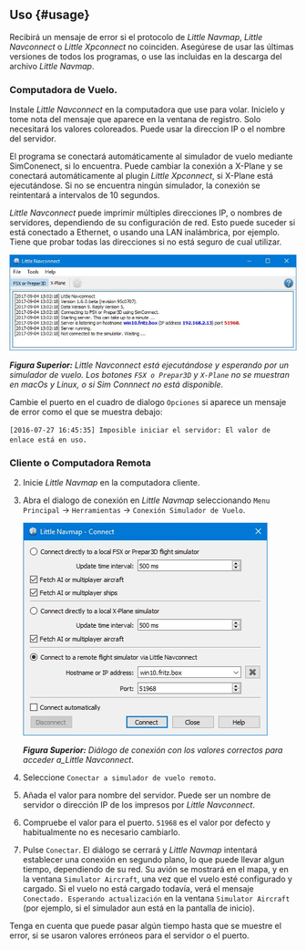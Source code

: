 ## Uso {#usage}

Recibirá un mensaje de error si el protocolo de _Little Navmap_, _Little Navconnect_ o _Little Xpconnect_ no coinciden. Asegúrese de usar las últimas versiones de todos los programas, o use las incluidas en la descarga del archivo _Little Navmap_.

### Computadora de Vuelo.

Instale  _Little Navconnect_ en la computadora que use para volar. Inicielo y tome nota del mensaje que aparece en la ventana de registro. Solo necesitará los valores coloreados. Puede usar la direccion IP o el nombre del servidor.

El programa se conectará automáticamente al simulador de vuelo mediante SimConenect, si lo encuentra.
Puede cambiar la conexión a X-Plane y se conectará automáticamente al plugin *Little Xpconnect*, si X-Plane está ejecutándose. Si no se encuentra ningún simulador, la conexión se reintentará a intervalos de 10 segundos.

_Little Navconnect_ puede imprimir múltiples direcciones IP, o nombres de servidores, dependiendo de su configuración de red. Esto puede suceder si está conectado a Ethernet, o usando una  LAN inalámbrica, por ejemplo. Tiene que probar todas las direcciones si no está seguro de cual utilizar.

![Little Navconnect](../images/littlenavconnect.jpg "Little Navconnect")

_**Figura Superior:** Little Navconnect está ejecutándose y esperando por un simulador de vuelo.   Los botones _`FSX o Prepar3D`_ y _`X-Plane`_  no se muestran en macOs y Linux, o si Sim Connnect no está disponible._

Cambie el puerto en el cuadro de dialogo `Opciones` si aparece un mensaje de error como el que se muestra debajo:

`[2016-07-27 16:45:35] Imposible iniciar el servidor: El valor de enlace está en uso.`

### Cliente o Computadora Remota

2.  Inicie _Little Navmap_ en la computadora cliente.
3.  Abra el dialogo de conexión en _Little Navmap_ seleccionando `Menu Principal` -> `Herramientas` -> `Conexión Simulador de Vuelo`.

    ![Little Navmap Connect Dialog](../images/connect.jpg "Little Navmap Connect Dialog")

    _**Figura Superior:** Diálogo de conexión con los valores correctos para acceder a_Little Navconnect_.

4. Seleccione `Conectar a simulador de vuelo remoto`.
4. Añada el valor para nombre del servidor. Puede ser un nombre de servidor o dirección IP de los impresos por _Little Navconnect_.
5. Compruebe el valor para el puerto. `51968` es el valor por defecto y habitualmente no es necesario cambiarlo.
6. Pulse `Conectar`. El diálogo se cerrará y _Little Navmap_ intentará establecer una conexión en segundo plano, lo que puede llevar algun tiempo, dependiendo de su red. Su avión se mostrará en el mapa, y en la ventana `Simulator Aircraft`, una vez que el vuelo esté configurado y cargado. Si el vuelo no está cargado todavía, verá el mensaje `Conectado. Esperando actualización` en la ventana `Simulator Aircraft` (por ejemplo, si el simulador aun está en la pantalla de inicio).

Tenga en cuenta que puede pasar algún tiempo hasta que se muestre el error, si se usaron valores erróneos para el servidor o el puerto.
